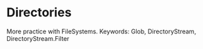 # Directories
More practice with FileSystems. Keywords: Glob, DirectoryStream, DirectoryStream.Filter
